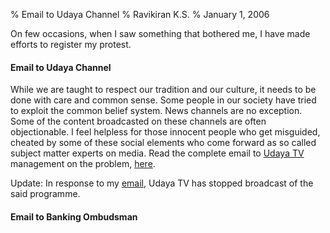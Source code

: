 % Email to Udaya Channel
% Ravikiran K.S.
% January 1, 2006

On few occasions, when I saw something that bothered me, I have made
efforts to register my protest.

#### Email to Udaya Channel

While we are taught to respect our tradition and our culture, it needs
to be done with care and common sense. Some people in our society have
tried to exploit the common belief system. News channels are no
exception. Some of the content broadcasted on these channels are often
objectionable. I feel helpless for those innocent people who get
misguided, cheated by some of these social elements who come forward as
so called subject matter experts on media. Read the complete email to
[Udaya
TV](http://sunnetwork.in/tv-channel-details.aspx?Channelid=27&channelname=UDAYA%20TV&LanguageID=3&Type=q "http://sunnetwork.in/tv-channel-details.aspx?Channelid=27&channelname=UDAYA%20TV&LanguageID=3&Type=q")
management on the problem,
[here](/Users/ravikks/dokuwiki/bin/doku.php?id=personal:complaint:udayatv "personal:complaint:udayatv").

Update: In response to my
[email](/Users/ravikks/dokuwiki/bin/doku.php?id=personal:complaint:udayatv "personal:complaint:udayatv"),
Udaya TV has stopped broadcast of the said programme.

#### Email to Banking Ombudsman

